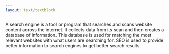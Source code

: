 ```yaml
---
layout: text/textblock
---
```

A search engine is a tool or program that searches and scans website content across the internet. It collects data from its scan and then creates a database of information. This database is used for matching the most relevant websites with what users are searching for. SEO is used to provide better information to search engines to get better search results.
